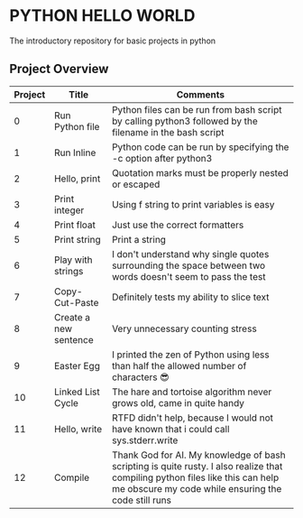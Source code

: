 # PYTHON HELLO WORLD
The introductory repository for basic projects in python

## Project Overview
| Project | Title | Comments |
|---------|--------|---------|
| 0 | Run Python file| Python files can be run from bash script by calling python3 followed by the filename in the bash script|
|1|Run Inline| Python code can be run by specifying the -c option after python3|
|2| Hello, print| Quotation marks must be properly nested or escaped|
|3| Print integer| Using f string to print variables is easy |
|4| Print float| Just use the correct formatters |
|5| Print string| Print a string|
|6| Play with strings| I don't understand why single quotes surrounding the space between two words doesn't seem to pass the test|
|7| Copy-Cut-Paste| Definitely tests my ability to slice text|
|8| Create a new sentence| Very unnecessary counting stress|
|9| Easter Egg| I printed the zen of Python using less than half the allowed number of characters 😎|
|10| Linked List Cycle| The hare and tortoise algorithm never grows old, came in quite handy|
|11| Hello, write | RTFD didn't help, because I would not have known that i could call sys.stderr.write|
|12| Compile | Thank God for AI. My knowledge of bash scripting is quite rusty. I also realize that compiling python files like this can help me obscure my code while ensuring the code still runs|

